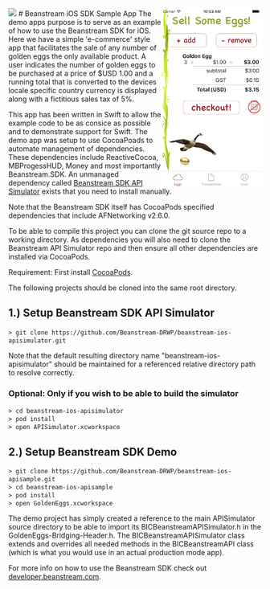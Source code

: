 <img src="http://www.beanstream.com/wp-content/uploads/2015/08/Beanstream-logo.png" />
# Beanstream iOS SDK Sample App
<img align="right" src="screenshot.png" width=200px /> 
The demo apps purpose is to serve as an example of how to use the Beanstream SDK for iOS. Here we have a simple 'e-commerce' style app that facilitates the sale of any number of golden eggs the only available product. A user indicates the number of golden eggs to be purchased at a price of $USD 1.00 and a running total that is converted to the devices locale specific country currency is displayed along with a fictitious sales tax of 5%.

This app has been written in Swift to allow the example code to be as consice as possible and to demonstrate support for Swift. The demo app was setup to use CocoaPoads to automate management of dependencies. These dependencies include ReactiveCocoa, MBProgessHUD, Money and most importantly Beanstream.SDK. An unmanaged dependency called [Beanstream SDK API Simulator](https://github.com/Beanstream-DRWP/beanstream-ios-apisimulator) exists that you need to install manually.

Note that the Beanstream SDK itself has CocoaPods specified dependencies that include AFNetworking v2.6.0.

To be able to compile this project you can clone the git source repo to a working directory. As dependencies you will also need to clone the Beanstream API Simulator repo and then ensure all other dependencies are installed via CocoaPods.

Requirement: First install [CocoaPods](https://cocoapods.org).

The following projects should be cloned into the same root directory.

## 1.) Setup Beanstream SDK API Simulator

```
> git clone https://github.com/Beanstream-DRWP/beanstream-ios-apisimulator.git
```

Note that the default resulting directory name "beanstream-ios-apisimulator" should be maintained for a referenced relative directory path to resolve correctly.

### Optional: Only if you wish to be able to build the simulator

```
> cd beanstream-ios-apisimulator
> pod install
> open APISimulator.xcworkspace
```

## 2.) Setup Beanstream SDK Demo

```
> git clone https://github.com/Beanstream-DRWP/beanstream-ios-apisample.git
> cd beanstream-ios-apisample
> pod install
> open GoldenEggs.xcworkspace
```

The demo project has simply created a reference to the main APISimulator source directory to be able to import its BICBeanstreamAPISimulator.h in the GoldenEggs-Bridging-Header.h. The BICBeanstreamAPISimulator class extends and overrides all needed methods in the BICBeanstreamAPI class (which is what you would use in an actual production mode app).

For more info on how to use the Beanstream SDK check out [developer.beanstream.com](http://developer.beanstream.com).
